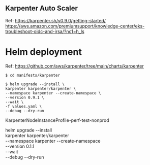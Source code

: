 Karpenter Auto Scaler 
-----------------------

Ref: https://karpenter.sh/v0.9.0/getting-started/
https://aws.amazon.com/premiumsupport/knowledge-center/eks-troubleshoot-oidc-and-irsa/?nc1=h_ls
      

# Helm deployment

Ref: https://github.com/aws/karpenter/tree/main/charts/karpenter

```shell
$ cd manifests/karpenter

$ helm upgrade --install \
karpenter karpenter/karpenter \
--namespace karpenter --create-namespace \
--version 0.9.1 \
--wait \
-f values.yaml \
--debug --dry-run

```
KarpenterNodeInstanceProfile-perf-test-nonprod

helm upgrade --install \
karpenter karpenter/karpenter \
--namespace karpenter --create-namespace \
--version 0.1.1 \
--wait \
--debug --dry-run
